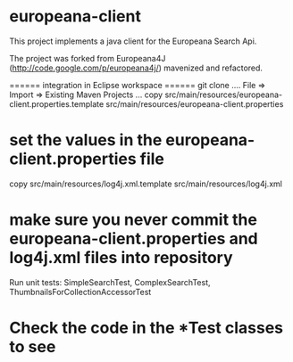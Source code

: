 europeana-client
================

This project implements a java client for the Europeana Search Api.

The project was forked from Europeana4J (http://code.google.com/p/europeana4j/) mavenized and refactored.

====== integration in Eclipse workspace ======
git clone ....
File => Import => Existing Maven Projects ...
copy src/main/resources/europeana-client.properties.template src/main/resources/europeana-client.properties
# set the values in the europeana-client.properties file
copy src/main/resources/log4j.xml.template src/main/resources/log4j.xml
# make sure you never commit the europeana-client.properties and log4j.xml files into repository

Run unit tests: SimpleSearchTest, ComplexSearchTest, ThumbnailsForCollectionAccessorTest
# Check the code in the *Test classes to see  
